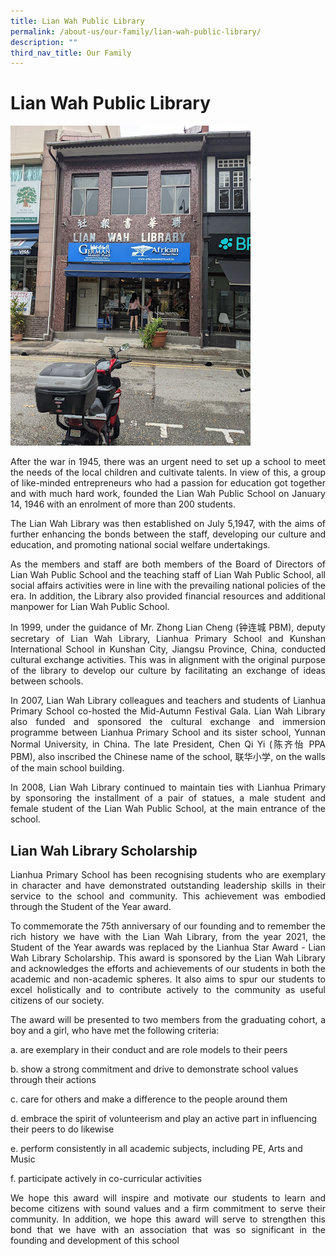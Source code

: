 ```yaml
---
title: Lian Wah Public Library
permalink: /about-us/our-family/lian-wah-public-library/
description: ""
third_nav_title: Our Family
---
```

# Lian Wah Public Library

![](/images/About%20us/LHPS%20Library.png)

<p style="text-align: justify;">After the war in 1945, there was an urgent need to set up a school to meet the needs of the local children and cultivate talents. In view of this, a group of like-minded entrepreneurs who had a passion for education got together and with much hard work, founded the Lian Wah Public School on January 14, 1946 with an enrolment of more than 200 students.</p>

  
<p style="text-align: justify;">The Lian Wah Library was then established on July 5,1947, with the aims of further enhancing the bonds between the staff, developing our culture and education, and promoting national social welfare undertakings.</p>


  
<p style="text-align: justify;">As the members and staff are both members of the Board of Directors of Lian Wah Public School and the teaching staff of Lian Wah Public School, all social affairs activities were in line with the prevailing national policies of the era. In addition, the Library also provided financial resources and additional manpower for Lian Wah Public School.</p>


  
<p style="text-align: justify;">In 1999, under the guidance of Mr. Zhong Lian Cheng (钟连城 PBM), deputy secretary of Lian Wah Library, Lianhua Primary School and Kunshan International School in Kunshan City, Jiangsu Province, China, conducted cultural exchange activities. This was in alignment with the original purpose of the library to develop our culture by facilitating an exchange of ideas between schools.</p>


  
<p style="text-align: justify;">In 2007, Lian Wah Library colleagues and teachers and students of Lianhua Primary School co-hosted the Mid-Autumn Festival Gala. Lian Wah Library also funded and sponsored the cultural exchange and immersion programme between Lianhua Primary School and its sister school, Yunnan Normal University, in China. The late President, Chen Qi Yi (陈齐怡 PPA PBM), also inscribed the Chinese name of the school, 联华小学, on the walls of the main school building.</p>


  
<p style="text-align: justify;">In 2008, Lian Wah Library continued to maintain ties with Lianhua Primary by sponsoring the installment of a pair of statues, a male student and female student of the Lian Wah Public School, at the main entrance of the school.</p>


## Lian Wah Library Scholarship

<p style="text-align: justify;">Lianhua Primary School has been recognising students who are exemplary in character and have demonstrated outstanding leadership skills in their service to the school and community. This achievement was embodied through the Student of the Year award.</p>


  
<p style="text-align: justify;">To commemorate the 75th anniversary of our founding and to remember the rich history we have with the Lian Wah Library, from the year 2021, the Student of the Year awards was replaced by the Lianhua Star Award - Lian Wah Library Scholarship. This award is sponsored by the Lian Wah Library and acknowledges the efforts and achievements of our students in both the academic and non-academic spheres. It also aims to spur our students to excel holistically and to contribute actively to the community as useful citizens of our society.</p>


  
<p style="text-align: justify;">The award will be presented to two members from the graduating cohort, a boy and a girl, who have met the following criteria:</p>
  

a\.  are exemplary in their conduct and are role models to their peers

b\.  show a strong commitment and drive to demonstrate school values through their actions

c\.  care for others and make a difference to the people around them

d\.  embrace the spirit of volunteerism and play an active part in influencing their peers to do likewise

e\.  perform consistently in all academic subjects, including PE, Arts and Music

f\.  participate actively in co-curricular activities

  
<p style="text-align: justify;">We hope this award will inspire and motivate our students to learn and become citizens with sound values and a firm commitment to serve their community. In addition, we hope this award will serve to strengthen this bond that we have with an association that was so significant in the founding and development of this school</p>